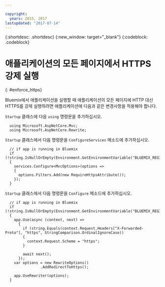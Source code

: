 ```yaml
---

copyright:
  years: 2015, 2017
lastupdated: "2017-07-14"
---
```


{:shortdesc: .shortdesc}
{:new_window: target="_blank"}
{:codeblock: .codeblock}

# 애플리케이션의 모든 페이지에서 HTTPS 강제 실행
{: #enforce_https}

Bluemix에서 애플리케이션을 실행할 때 애플리케이션의 모든 페이지에 HTTP 대신 HTTPS를 강제 실행하려면 애플리케이션에 다음과 같은 변경사항을 적용해야 합니다. 

`Startup` 클래스에 다음 `using` 명령문을 추가하십시오. 

```
  using Microsoft.AspNetCore.Mvc;
  using Microsoft.AspNetCore.Rewrite;
```

`Startup` 클래스에서 다음 명령문을 `ConfigureServices` 메소드에 추가하십시오. 

```
  // if app is running in Bluemix
  if (!string.IsNullOrEmpty(Environment.GetEnvironmentVariable("BLUEMIX_REGION")))
  {
    services.Configure<MvcOptions>(options =>
    {
      options.Filters.Add(new RequireHttpsAttribute());
    });
  }
```

`Startup` 클래스에서 다음 명령문을 `Configure` 메소드에 추가하십시오. 

```
  // if app is running in Bluemix
  if (!string.IsNullOrEmpty(Environment.GetEnvironmentVariable("BLUEMIX_REGION")))
  {
    app.Use(async (context, next) =>
      {
        if (string.Equals(context.Request.Headers["X-Forwarded-Proto"], "https", StringComparison.OrdinalIgnoreCase))
        {
          context.Request.Scheme = "https";
        }

        await next();
      });
    var options = new RewriteOptions()
                .AddRedirectToHttps();

    app.UseRewriter(options);
  }
```
